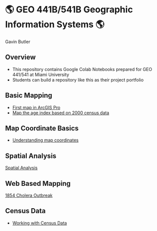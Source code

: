 # :earth_americas: GEO 441B/541B Geographic Information Systems :earth_americas:

Gavin Butler

## Overview
- This repository contains Google Colab Notebooks prepared for GEO 441/541 at Miami University
- Students can build a repository like this as their project portfolio

## Basic Mapping

- [First map in ArcGIS Pro](https://github.com/GavinButler24/gis-project-portfolio-geo441-541b/blob/main/Basic-Mapping/First-Map-Arcgis-Pro.ipynb)
- [Map the age index based on 2000 census data](https://github.com/GavinButler24/gis-project-portfolio-geo441-541b/blob/main/Basic-Mapping/Age-Index-Mapping.ipynb)

## Map Coordinate Basics

- [Understanding map coordinates](https://github.com/GavinButler24/gis-project-portfolio-geo441-541b/blob/main/Map-Coordinate-Basics/Understanding-Mapping-Coordinates.ipynb)

## Spatial Analysis
 [Spatial Analysis](https://colab.research.google.com/github/GavinButler24/gis-project-portfolio-geo441-541b/blob/main/Spatial-Data/Spatial-Analysis-for-Vector-Data.ipynb)


## Web Based Mapping
[1854 Cholera Outbreak](https://arcg.is/WCbH41)

## Census Data

- [Working with Census Data](https://github.com/GavinButler24/gis-project-portfolio-geo441-541b/blob/main/Spatial-Data/Census-Data.ipynb)
